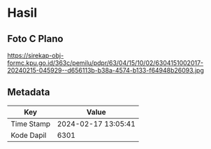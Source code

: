 # Hasil

## Foto C Plano

https://sirekap-obj-formc.kpu.go.id/363c/pemilu/pdpr/63/04/15/10/02/6304151002017-20240215-045929--d656113b-b38a-4574-b133-f64948b26093.jpg


## Metadata

| Key        | Value               |
| ---------- | ------------------- |
| Time Stamp | 2024-02-17 13:05:41 |
| Kode Dapil | 6301                |



